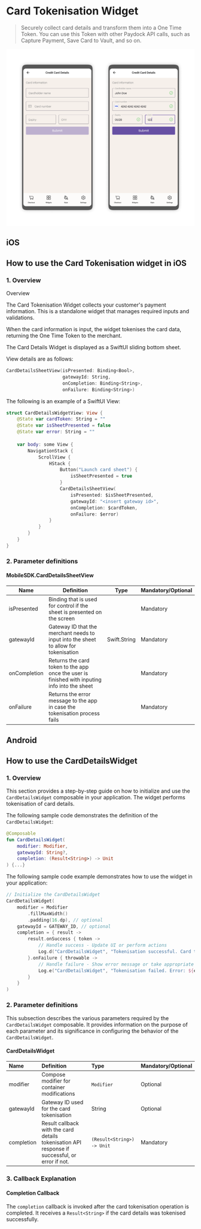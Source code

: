 # Card Tokenisation Widget

> 
>
>Securely collect card details and transform them into a One Time Token. You can use this Token with other Paydock API calls, such as Capture Payment, Save Card to Vault, and so on.

![Creditcard View](/img/Credit_card.png)

## iOS

## How to use the Card Tokenisation widget in iOS

### 1. Overview

Overview

The Card Tokenisation Widget collects your customer's payment information. This is a standalone widget that manages required inputs and validations. 

When the card information is input, the widget tokenises the card data, returning the One Time Token to the merchant.

The Card Details Widget is displayed as a SwiftUI sliding bottom sheet.

View details are as follows:

```Swift
CardDetailsSheetView(isPresented: Binding<Bool>,
                     gatewayId: String,
                     onCompletion: Binding<String>,
                     onFailure: Binding<String>)
``` 

The following is an example of a SwiftUI View:

```Swift
struct CardDetailsWidgetView: View {
    @State var cardToken: String = ""
    @State var isSheetPresented = false
    @State var error: String = ""

    var body: some View {
        NavigationStack {
            ScrollView {
                HStack {
                    Button("Launch card sheet") {
                        isSheetPresented = true
                    }
                    CardDetailsSheetView(
                        isPresented: $isSheetPresented,
                        gatewayId: "<insert gateway id>",
                        onCompletion: $cardToken,
                        onFailure: $error)
                }
            }
        }
    }
}
```

### 2. Parameter definitions

#### MobileSDK.CardDetailsSheetView

| Name          | Definition                         | Type | Mandatory/Optional                           |
| ------------- | ---------------------------------- | ------|-------------------------------------------  |
 isPresented  |  Binding that is used for control if the sheet is presented on the screen |   | Mandatory          |
| gatewayId    |  Gateway ID that the merchant needs to input into the sheet to allow for tokenisation          | Swift.String     | Mandatory          |
| onCompletion |  Returns the card token to the app once the user is finished with inputing info into the sheet |   | Mandatory          |
| onFailure    |  Returns the error message to the app in case the tokenisation process fails                   |   | Mandatory          |

## Android

## How to use the CardDetailsWidget

### 1. Overview

This section provides a step-by-step guide on how to initialize and use the `CardDetailsWidget` composable in your application. The widget performs tokenisation of card details.

The following sample code demonstrates the definition of the `CardDetailsWidget`:

```Kotlin
@Composable
fun CardDetailsWidget(
    modifier: Modifier,
    gatewayId: String?,
    completion: (Result<String>) -> Unit
) {...}
```

The following sample code example demonstrates how to use the widget in your application:

```Kotlin
// Initialize the CardDetailsWidget
CardDetailsWidget(
    modifier = Modifier
        .fillMaxWidth()
        .padding(16.dp), // optional
    gatewayId = GATEWAY_ID, // optional
    completion = { result ->
        result.onSuccess { token ->
            // Handle success - Update UI or perform actions
            Log.d("CardDetailsWidget", "Tokenisation successful. Card token: $token")
        }.onFailure { throwable ->
            // Handle failure - Show error message or take appropriate action
            Log.e("CardDetailsWidget", "Tokenisation failed. Error: ${exception.message}")
        }
    }
)
```

### 2. Parameter definitions

This subsection describes the various parameters required by the `CardDetailsWidget` composable. It provides information on the purpose of each parameter and its significance in configuring the behavior of the `CardDetailsWidget`.

#### CardDetailsWidget
| Name                | Definition                                                                                                | Type                        | Mandatory/Optional |
| :------------------ | :-------------------------------------------------------------------------------------------------------- | :-------------------------- | :----------------  |
| modifier            |  Compose modifier for container modifications                                                             | `Modifier`                  | Optional           |
| gatewayId           |  Gateway ID used for the card tokenisation                                                                | String                      | Optional           |
| completion          |  Result callback with the card details tokenisation API response if successful, or error if not.          | `(Result<String>) -> Unit`  | Mandatory          |

### 3. Callback Explanation

#### Completion Callback

The `completion` callback is invoked after the card tokenisation operation is completed. It receives a `Result<String>` if the card details was tokenised successfully.

